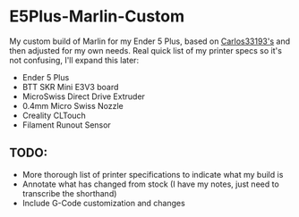 # E5Plus-Marlin-Custom
My custom build of Marlin for my Ender 5 Plus, based on [Carlos33193's](https://www.reddit.com/r/BIGTREETECH/comments/xiolsp/comment/jlpllll/) and then adjusted for my own needs.
Real quick list of my printer specs so it's not confusing, I'll expand this later:
- Ender 5 Plus
- BTT SKR Mini E3V3 board
- MicroSwiss Direct Drive Extruder
- 0.4mm Micro Swiss Nozzle
- Creality CLTouch
- Filament Runout Sensor

## TODO:
- More thorough list of printer specifications to indicate what my build is
- Annotate what has changed from stock (I have my notes, just need to transcribe the shorthand)
- Include G-Code customization and changes
